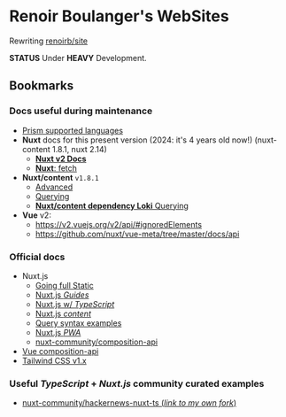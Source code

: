# Renoir Boulanger&#39;s WebSites

Rewriting [renoirb/site][github-renoirb-site]

**STATUS** Under **HEAVY** Development.

## Bookmarks

### Docs useful during maintenance

- [Prism supported languages](https://prismjs.com/#supported-languages)
- **Nuxt** docs for this present version (2024: it's 4 years old now!)
  (nuxt-content 1.8.1, nuxt 2.14)
  - [**Nuxt v2 Docs**](https://v2.nuxt.com/docs/)
  - [**Nuxt**: fetch](https://github.com/nuxt/docs/blob/master/en/api/pages-fetch.md)
- **Nuxt/content** `v1.8.1`
  - [Advanced](https://github.com/nuxt/content/blob/%40nuxt/content%401.8.1/docs/content/en/advanced.md)
  - [Querying](https://github.com/nuxt/content/blob/%40nuxt/content%401.8.1/docs/content/en/fetching.md#wherequery)
  - [**Nuxt/content dependency Loki** Querying](https://github.com/techfort/LokiJS/wiki/Query-Examples)
- **Vue** v2:
  - https://v2.vuejs.org/v2/api/#ignoredElements
  - https://github.com/nuxt/vue-meta/tree/master/docs/api

### Official docs

- Nuxt.js
  - [Going full Static][article-going-full-static]
  - [Nuxt.js _Guides_][nuxtjs-guides]
  - [Nuxt.js w/ _TypeScript_][nuxtjs-typescript]
  - [Nuxt.js _content_][nuxtjs-content]
  - [Query syntax examples][nuxtjs-content-where-examples]
  - [Nuxt.js _PWA_][nuxtjs-pwa]
  - [nuxt-community/composition-api][nuxt-community-composition-api]
- [Vue composition-api][vue-next-composition-api]
- [Tailwind CSS v1.x](https://v1.tailwindcss.com/docs/)

### Useful _TypeScript_ + _Nuxt.js_ community curated examples

- [nuxt-community/hackernews-nuxt-ts (_link to my own
  fork_)][github-renoirb-hackernews-experiment]

[vue-next-composition-api]: https://composition-api.nuxtjs.org/
[article-going-full-static]:
  https://nuxtjs.org/blog/going-full-static
  'Going Full Static'
[github-renoirb-hackernews-experiment]:
  https://github.com/renoirb/experiments-201905-hackernews-nuxt-ts/tree/renoirb/vuex-modules
  'Experiments made in June 2019 to see how to make Strongly typed Vuex store with TypeScript'
[github-renoirb-site]: https://github.com/renoirb/site
[nuxtjs-pwa]: https://pwa.nuxtjs.org/
[nuxtjs-typescript]: https://typescript.nuxtjs.org/guide/
[nuxtjs-content]: https://content.nuxtjs.org/
[nuxtjs-content-where-examples]:
  https://github.com/techfort/LokiJS/wiki/Query-Examples#find-queries
[nuxtjs-guides]: https://nuxtjs.org/guides/
[nuxt-community-composition-api]: https://composition-api.nuxtjs.org/
